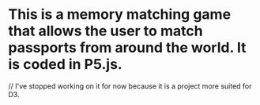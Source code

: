 # This is a memory matching game that allows the user to match passports from around the world. It is coded in P5.js.
// I've stopped working on it for now because it is a project more suited for D3.
